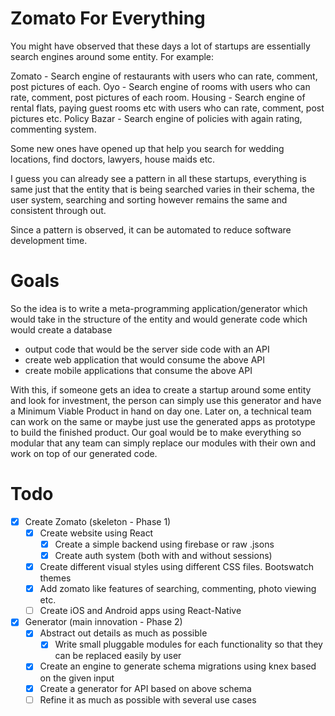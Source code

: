 Zomato For Everything
==
You might have observed that these days a lot of startups are essentially search engines around some entity. For example:

Zomato - Search engine of restaurants with users who can rate, comment, post pictures of each.
Oyo - Search engine of rooms with users who can rate, comment, post pictures of each room.
Housing - Search engine of rental flats, paying guest rooms etc with users who can rate, comment, post pictures etc.
Policy Bazar - Search engine of policies with again rating, commenting system.

Some new ones have opened up that help you search for wedding locations, find doctors, lawyers, house maids etc.

I guess you can already see a pattern in all these startups, everything is same just that the entity that is being searched
varies in their schema, the user system, searching and sorting however remains the same and consistent through out.

Since a pattern is observed, it can be automated to reduce software development time.

Goals
==
So the idea is to write a meta-programming application/generator which would take in the structure of the entity and would generate code which
would create a database
* output code that would be the server side code with an API
* create web application that would consume the above API
* create mobile applications that consume the above API

With this, if someone gets an idea to create a startup around some entity and look for investment,
the person can simply use this generator and have a Minimum Viable Product in hand on day one.
Later on, a technical team can work on the same or maybe just use the generated apps as prototype to build the finished product.
Our goal would be to make everything so modular that any team can simply replace our modules with their own and work on top of our generated code.

Todo
==
* [x] Create Zomato (skeleton - Phase 1)
  * [x] Create website using React
    * [x] Create a simple backend using firebase or raw .jsons
    * [x] Create auth system (both with and without sessions) 
  * [x] Create different visual styles using different CSS files. Bootswatch themes
  * [x] Add zomato like features of searching, commenting, photo viewing etc.
  * [ ] Create iOS and Android apps using React-Native
* [x] Generator (main innovation - Phase 2)
  * [x] Abstract out details as much as possible
    * [x] Write small pluggable modules for each functionality so that they can be replaced easily by user
  * [x] Create an engine to generate schema migrations using knex based on the given input
  * [x] Create a generator for API based on above schema
  * [ ] Refine it as much as possible with several use cases
